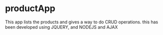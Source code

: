 # productApp
This app lists the products and gives a way to do CRUD operations. this has been developed using JQUERY, and NODEJS and AJAX
